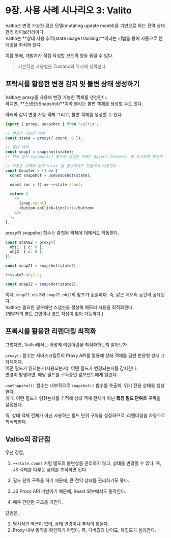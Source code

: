 # 9장. 사용 사례 시나리오 3: Valito

Valtio는 변경 가능한 갱신 모델(mutating update model)을 기반으로 하는 전역 상태 관리 라이브러리이다.  
Valtio는 **상태 사용 추적(state usage tracking)**이라는 기법을 통해 자동으로 렌더링을 최적화 한다.

이를 통해, 개발자가 직접 작성할 코드의 양을 줄일 수 있다.

> 기본적인 사용법은 Zustand와 유사해 생략한다.

## 프락시를 활용한 변경 감지 및 불변 상태 생성하기

Valtio는 proxy를 사용해 변경 가능한 객체를 생성한다.  
하지만, **스냅샷(Snapshot)**이라 불리는 불변 객체를 생성할 수도 있다.

아래와 같이 변경 가능 객체 그리고, 불변 객체를 생성할 수 있다.

```ts
import { proxy, snapshot } from "valtio";

// 변경이 가능한 객체
const state = proxy({ count: 0 });

// 불변 객체
const snap1 = snapshot(state);
// 위와 같이 snapshot() 함수로 생성된 객체는 Object.freeze() 와 유사하게 변경이 불가능하다.

// 보통은 아래와 같이 state 를 불변객체로 만들어서 사용한다.
const Counter = () => {
  const snapshot = useSnapshot(state);

  const inc = () => ++state.count;

  return (
    <>
      {snap.count}
      <button onClick={inc}>+1</button>
    </>
  );
};
```

proxy와 snapshot 함수는 중첩된 객체에 대해서도 작동한다.

```ts
const state2 = proxy({
  obj1: { c: 0 },
  obj2: { c: 0 },
});

const snap21 = snapshot(state2);

++state2.obj1.c;

const snap22 = snapshot(state2);
```

이때, `snap21.obj2`와 `snap22.obj2`의 참조가 동일하다. 즉, 같은 메모리 공간이 공유된다.  
Valtio는 필요한 경우에만 스냅샷을 생성해 메모리 사용을 최적화한다.  
(개발자의 별도 고민이나 코드 작성이 없이 가능하다.)

## 프록시를 활용한 리렌더링 최적화

그렇다면, Valtio에서는 어떻게 리렌더링을 최적화하는지 알아보자.

`proxy()` 함수는 자바스크립트의 Proxy API를 활용해 상태 객체를 감싼 반응형 상태 그 자체이다.  
어떤 필드가 읽히는지(사용되는지), 어떤 필드가 변경되는지를 감지한다.  
변경이 발생하면, 해당 필드를 구독중인 컴포넌트에게 알린다.

`useSnapshot()` 함수는 내부적으로 `snapshot()` 함수를 호출해, 읽기 전용 상태를 생성한다.  
이때, 어떤 필드가 읽혔는지를 추적해 상태 객체 전체가 아닌 **특정 필드 단위**로 구독을 설정한다.

즉, 상태 객체 전체가 아닌 사용하는 필드 단위 구독을 설정하므로, 리렌더링을 자동으로 최적화한다.

## Valtio의 장단점

우선 장점,

1. `++state.count` 처럼 별도의 불변성을 관리하지 않고, 상태를 변경할 수 있다. 즉, JS 객체를 다루듯 상태를 조작하면 된다.

2. 필드 단위 구독을 하기 때문에, 큰 전역 상태를 관리하기도 좋다.
3. JS Proxy API 기반이기 때문에, React 외부에서도 동작한다.
4. 매우 간단한 구조를 가진다.

단점은,

1. 명시적인 액션이 없어, 상태 변경이나 추적이 힘들다.
2. Proxy 내부 동작을 확인하기 어렵다. 즉, 디버깅의 난이도, 복잡도가 올라간다.
